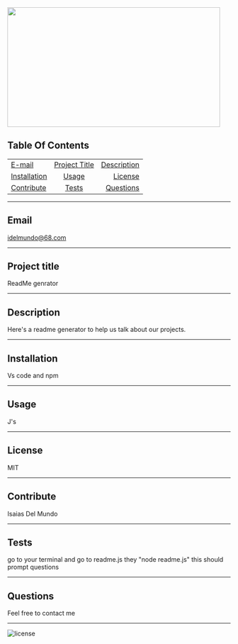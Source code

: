 
   
  
<img src="https://giphy.com/embed/llmt0NIRNKROwVs7SS" width="480" height="270"/>
  
  ## Table Of Contents
  |   |       | |
| ------------- |:-------------:| -----:|
| [E-mail](#email)| [Project Title](#Project-title)| [Description](#description)|
| [Installation](#installation)| [Usage](#usage)| [License](#license)|
| [Contribute](#contribute)| [Tests](#tests)| [Questions](#questions)|
  <hr>

  ## Email 
  idelmundo@68.com
  <hr>
      
  ## Project title 
  ReadMe genrator
  <hr>

  ## Description 
  Here's a readme generator to help us talk about our projects.
  <hr>

  ## Installation 
  Vs code and npm
  <hr>

  ## Usage 
  J's
  <hr>

  ## License 
  MIT
  <hr>

  ## Contribute
  Isaias Del Mundo 
  <hr>

  ## Tests 
  go to your terminal and go to readme.js they "node readme.js" this should prompt questions 
  <hr>

  ## Questions 
  Feel free to contact me 
  <hr>

  ![license](https://img.shields.io/badge/license-MIT-orange.svg)
        